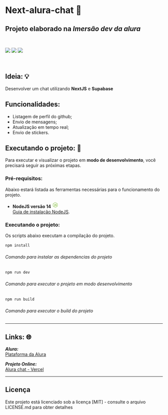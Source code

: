 # Next-alura-chat 💬
## Projeto elaborado na ***Imersão dev da alura***

<br>
<p float="left">
 <img src="https://img.shields.io/badge/next.js-000000?style=for-the-badge&logo=nextdotjs&logoColor=white">
 <img src="https://img.shields.io/badge/React-20232A?style=for-the-badge&logo=react&logoColor=61DAFB">
 <img src="https://img.shields.io/badge/Supabase-3ECF8E?style=for-the-badge&logo=supabase&logoColor=white">
</p>
<br>

## Ideia: 💡
Desenvolver um chat utilizando **NextJS** e **Supabase**

## Funcionalidades:
- Listagem de perfil do github;
- Envio de mensagens;
- Atualização em tempo real;
- Envio de stickers.

## Executando o projeto: 🚀
Para executar e visualizar o projeto em **modo de desenvolvimento**, você precisará seguir as próximas etapas.

### Pré-requisitos:
Abaixo estará listada as ferramentas necessárias para o funcionamento do projeto.
- **NodeJS versão 14** <img src="https://raw.githubusercontent.com/PKief/vscode-material-icon-theme/main/icons/nodejs.svg" height="20" /><br>
  [<ins>Guia de instalação NodeJS</ins>](https://nodejs.org/en/).
  
### Executando o projeto:
Os scripts abaixo executam a compilação do projeto.
   ```sh
   npm install
   ```
   ###### Comando para instalar as dependencias do projeto

   ```sh
   npm run dev
   ```
   ###### Comando para executar o projeto em modo desenvolvimento
   
   ```sh
   npm run build
   ```
   ###### Comando para executar o build do projeto
    

---
## Links: 🌐
***Alura:***<br>
[<ins>Plataforma da Alura</ins>](https://www.alura.com.br/)

***Projeto Online:***<br>
[<ins>Alura chat - Vercel</ins>](https://next-chat-alura.vercel.app/)


---
## Licença
Este projeto está licenciado sob a licença [MIT] - consulte o arquivo LICENSE.md para obter detalhes
